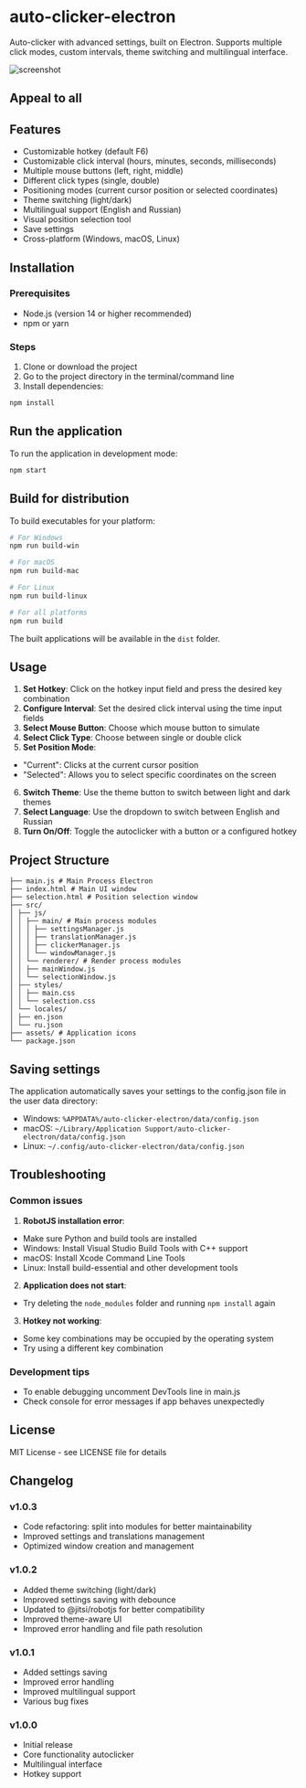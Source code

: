 # auto-clicker-electron
Auto-clicker with advanced settings, built on Electron. Supports multiple click modes, custom intervals, theme switching and multilingual interface.

![screenshot](https://github.com/mdapm9di/auto-clicker-electron/blob/main/screenshot.jpg)
## Appeal to all

## Features
- Customizable hotkey (default F6)
- Customizable click interval (hours, minutes, seconds, milliseconds)
- Multiple mouse buttons (left, right, middle)
- Different click types (single, double)
- Positioning modes (current cursor position or selected coordinates)
- Theme switching (light/dark)
- Multilingual support (English and Russian)
- Visual position selection tool
- Save settings
- Cross-platform (Windows, macOS, Linux)
## Installation
### Prerequisites
- Node.js (version 14 or higher recommended)
- npm or yarn
### Steps
1. Clone or download the project
2. Go to the project directory in the terminal/command line
3. Install dependencies:
```bash
npm install
```
## Run the application
To run the application in development mode:
```bash
npm start
```
## Build for distribution
To build executables for your platform:
```bash
# For Windows
npm run build-win

# For macOS
npm run build-mac

# For Linux
npm run build-linux

# For all platforms
npm run build
```
The built applications will be available in the `dist` folder.
## Usage
1. **Set Hotkey**: Click on the hotkey input field and press the desired key combination
2. **Configure Interval**: Set the desired click interval using the time input fields
3. **Select Mouse Button**: Choose which mouse button to simulate
4. **Select Click Type**: Choose between single or double click
5. **Set Position Mode**:
- "Current": Clicks at the current cursor position
- "Selected": Allows you to select specific coordinates on the screen
6. **Switch Theme**: Use the theme button to switch between light and dark themes
7. **Select Language**: Use the dropdown to switch between English and Russian
8. **Turn On/Off**: Toggle the autoclicker with a button or a configured hotkey
## Project Structure
```
├── main.js # Main Process Electron
├── index.html # Main UI window
├── selection.html # Position selection window
├── src/
│ ├── js/
│ │ ├── main/ # Main process modules
│ │ │ ├── settingsManager.js
│ │ │ ├── translationManager.js
│ │ │ ├── clickerManager.js
│ │ │ └── windowManager.js
│ │ └── renderer/ # Render process modules
│ │ ├── mainWindow.js
│ │ └── selectionWindow.js
│ ├── styles/
│ │ ├── main.css
│ │ └── selection.css
│ └── locales/
│ ├── en.json
│ └── ru.json
├── assets/ # Application icons
└── package.json
```
## Saving settings
The application automatically saves your settings to the config.json file in the user data directory:
- Windows: `%APPDATA%/auto-clicker-electron/data/config.json`
- macOS: `~/Library/Application Support/auto-clicker-electron/data/config.json`
- Linux: `~/.config/auto-clicker-electron/data/config.json`
## Troubleshooting
### Common issues
1. **RobotJS installation error**:
- Make sure Python and build tools are installed
- Windows: Install Visual Studio Build Tools with C++ support
- macOS: Install Xcode Command Line Tools
- Linux: Install build-essential and other development tools
2. **Application does not start**:
- Try deleting the `node_modules` folder and running `npm install` again
3. **Hotkey not working**:
- Some key combinations may be occupied by the operating system
- Try using a different key combination
### Development tips
- To enable debugging uncomment DevTools line in main.js
- Check console for error messages if app behaves unexpectedly
## License
MIT License - see LICENSE file for details
## Changelog
### v1.0.3
- Code refactoring: split into modules for better maintainability
- Improved settings and translations management
- Optimized window creation and management
### v1.0.2
- Added theme switching (light/dark)
- Improved settings saving with debounce
- Updated to @jitsi/robotjs for better compatibility
- Improved theme-aware UI
- Improved error handling and file path resolution
### v1.0.1
- Added settings saving
- Improved error handling
- Improved multilingual support
- Various bug fixes
### v1.0.0
- Initial release
- Core functionality autoclicker
- Multilingual interface
- Hotkey support
